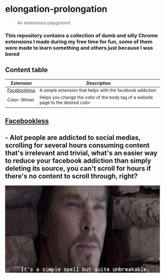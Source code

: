 # elongation-prolongation
> An extensions playground
### This repository contains a collection of dumb and silly Chrome extensions I made during my free time for fun, some of them were made to learn something and others just because I was bored

## Content table
| Extension    	| Description                                                                       	|
|--------------	|-----------------------------------------------------------------------------------	|
| <a href="#Facebookless">Facebookless</a>  	| A simple extension that helps with the facebook addiction                                  	|
| Color-Wheel  	| Helps you change the color of the body tag of a website page to the desired color 	|
|              	|                                                                                   	|


## [Facebookless](#)

## - Alot people are addicted to social medias, scrolling for several hours consuming content that's irrelevant and trivial, what's an easier way to reduce your facebook addiction than simply deleting its source, you can't scroll for hours if there's no content to scroll through, right?

<img src="assets/images/strange.jpg"
	style="user-drag: none;
    -webkit-user-drag: none;
    user-select: none;
    -moz-user-select: none;
    -webkit-user-select: none;
    -ms-user-select: none;">
<br/><br/>

<!-- ## [Color-Wheel](#) -->